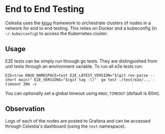 # End to End Testing

Celestia uses the [knuu](https://github.com/celestiaorg/knuu) framework to orchestrate clusters of nodes in a network for end to end testing. This relies on Docker and a kubeconfig (in `~/.kube/config`) to access the Kubernetes cluster.

## Usage

E2E tests can be simply run through go tests. They are distinguished from unit tests through an environment variable. To run all e2e tests run:

```shell
E2E=true KNUU_NAMESPACE=test E2E_LATEST_VERSION="$(git rev-parse --short main)" E2E_VERSIONS="$(git tag -l)"  go test ./test/e2e/... -timeout 30m -v
```

You can optionally set a global timeout using `KNUU_TIMEOUT` (default is 60m).

## Observation

Logs of each of the nodes are posted to Grafana and can be accessed through Celestia's dashboard (using the `test` namespace).
